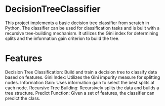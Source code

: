 # DecisionTreeClassifier
This project implements a basic decision tree classifier from scratch in Python. The classifier can be used for classification tasks and is built with a recursive tree-building mechanism. It utilizes the Gini index for determining splits and the information gain criterion to build the tree.

# Features
Decision Tree Classification: Build and train a decision tree to classify data based on features.
Gini Index: Utilizes the Gini impurity measure for splitting nodes.
Information Gain: Uses information gain to select the best splits at each node.
Recursive Tree Building: Recursively splits the data and builds a tree structure.
Predict Function: Given a set of features, the classifier can predict the class.

